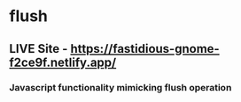 # flush
## LIVE Site - https://fastidious-gnome-f2ce9f.netlify.app/

### Javascript functionality mimicking flush operation
